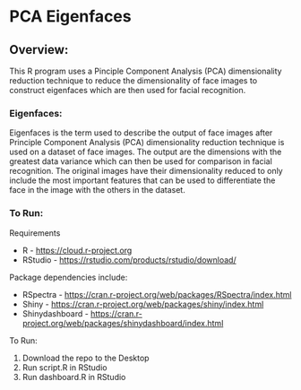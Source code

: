 # PCA Eigenfaces

## Overview:

This R program uses a Pinciple Component Analysis (PCA) dimensionality reduction technique to reduce the dimensionality of face images to construct eigenfaces which are then used for facial recognition.

### Eigenfaces:

Eigenfaces is the term used to describe the output of face images after Principle Component Analysis (PCA) dimensionality reduction technique is used on a dataset of face images. The output are the dimensions with the greatest data variance which can then be used for comparison in facial recognition. The original images have their dimensionality reduced to only include the most important features that can be used to differentiate the face in the image with the others in the dataset. 

### To Run:

Requirements 
 * R - https://cloud.r-project.org 
 * RStudio - https://rstudio.com/products/rstudio/download/

Package dependencies include: 
  * RSpectra - https://cran.r-project.org/web/packages/RSpectra/index.html
  * Shiny - https://cran.r-project.org/web/packages/shiny/index.html
  * Shinydashboard - https://cran.r-project.org/web/packages/shinydashboard/index.html
  
To Run:
 1. Download the repo to the Desktop
 2. Run script.R in RStudio
 3. Run dashboard.R in RStudio
